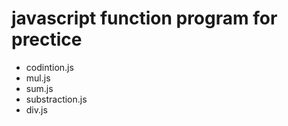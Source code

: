 <h1> javascript function program for prectice </h1>
<ul>
 
  <li>codintion.js</li>
   <li>mul.js</li>
   <li>sum.js</li>
   <li>substraction.js</li>
    <li>div.js</li>
</ul>
 <a href="consition.js">
